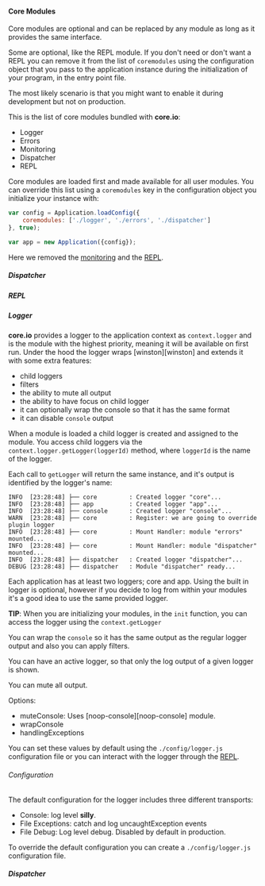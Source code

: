 #### Core Modules

Core modules are optional and can be replaced by any module as long as it provides the same interface.

Some are optional, like the REPL module. If you don't need or don't want a REPL you can remove it from the list of `coremodules` using the configuration object that you pass to the application instance during the initialization of your program, in the entry point file.

The most likely scenario is that you might want to enable it during development but not on production.

This is the list of core modules bundled with **core.io**:

* Logger
* Errors
* Monitoring
* Dispatcher
* REPL

Core modules are loaded first and made available for all user modules. You can override this list using a `coremodules` key in the configuration object you initialize your instance with:

```js
var config = Application.loadConfig({
    coremodules: ['./logger', './errors', './dispatcher']
}, true);

var app = new Application({config});
```
Here we removed the [monitoring](#monitoring-module) and the [REPL](#repl-module).

##### Dispatcher

##### REPL

##### Logger

**core.io** provides a logger to the application context as `context.logger` and is the module with the highest priority, meaning it will be available on first run. Under the hood the logger wraps [winston][winston] and extends it with some extra features:

* child loggers
* filters
* the ability to mute all output
* the ability to have focus on child logger
* it can optionally wrap the console so that it has the same format
* it can disable `console` output

When a module is loaded a child logger is created and assigned to the module. You access child loggers via the `context.logger.getLogger(loggerId)` method, where `loggerId` is the name of the logger.

Each call to `getLogger` will return the same instance, and it's output is identified by the logger's name:

```
INFO  [23:28:48] ├── core         : Created logger "core"...
INFO  [23:28:48] ├── app          : Created logger "app"...
INFO  [23:28:48] ├── console      : Created logger "console"...
WARN  [23:28:48] ├── core         : Register: we are going to override plugin logger
INFO  [23:28:48] ├── core         : Mount Handler: module "errors" mounted...
INFO  [23:28:48] ├── core         : Mount Handler: module "dispatcher" mounted...
INFO  [23:28:48] ├── dispatcher   : Created logger "dispatcher"...
DEBUG [23:28:48] ├── dispatcher   : Module "dispatcher" ready...
```

Each application has at least two loggers; core and app. Using the built in logger is optional, however if you decide to log from within your modules it's a good idea to use the same provided logger.

**TIP**: When you are initializing your modules, in the `init` function, you can access the logger using the `context.getLogger`

You can wrap the `console` so it has the same output as the regular logger output and also you can apply filters.

You can have an active logger, so that only the log output of a given logger is shown.

You can mute all output.

Options:

* muteConsole: Uses [noop-console][noop-console] module.
* wrapConsole
* handlingExceptions

You can set these values by default using the `./config/logger.js` configuration file or you can interact with the logger through the [REPL](#repl).

###### Configuration

The default configuration for the logger includes three different transports:

* Console: log level **silly**.
* File Exceptions: catch and log uncaughtException events
* File Debug: Log level debug. Disabled by default in production.

To override the default configuration you can create a `./config/logger.js` configuration file.

##### Dispatcher
